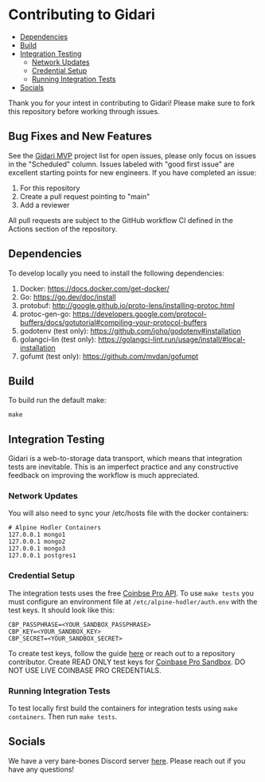 # Contributing to Gidari

- [Dependencies](#dependencies)
- [Build](#build)
- [Integration Testing](#integration-testing)
  - [Network Updates](#network-updates)
  - [Credential Setup](#credential-setup)
  - [Running Integration Tests](#running-integration-tests)
- [Socials](#socials)

Thank you for your intest in contributing to Gidari! Please make sure to fork this repository before working through issues.

## Bug Fixes and New Features

See the [Gidari MVP](https://github.com/orgs/alpine-hodler/projects/3) project list for open issues, please only focus on issues in the "Scheduled" column. Issues labeled with "good first issue" are excellent starting points for new engineers. If you have completed an issue:

1. For this repository
2. Create a pull request pointing to "main"
3. Add a reviewer

All pull requests are subject to the GitHub workflow CI defined in the Actions section of the repository.

## Dependencies

To develop locally you need to install the following dependencies:

1. Docker: https://docs.docker.com/get-docker/
2. Go: https://go.dev/doc/install
3. protobuf: http://google.github.io/proto-lens/installing-protoc.html
4. protoc-gen-go: https://developers.google.com/protocol-buffers/docs/gotutorial#compiling-your-protocol-buffers
5. godotenv (test only): https://github.com/joho/godotenv#installation
6. golangci-lin (test only): https://golangci-lint.run/usage/install/#local-installation
7. gofumt (test only): https://github.com/mvdan/gofumpt

## Build

To build run the default make:

```
make
```

## Integration Testing

Gidari is a web-to-storage data transport, which means that integration tests are inevitable. This is an imperfect practice and any constructive feedback on improving the workflow is much appreciated.

### Network Updates

You will also need to sync your /etc/hosts file with the docker containers:

```
# Alpine Hodler Containers
127.0.0.1 mongo1
127.0.0.1 mongo2
127.0.0.1 mongo3
127.0.0.1 postgres1
```

### Credential Setup

The integration tests uses the free [Coinbse Pro API](https://docs.cloud.coinbase.com/exchange/reference/exchangerestapi_getaccounts-1). To use `make tests` you must configure an environment file at `/etc/alpine-hodler/auth.env` with the test keys. It should look like this:

```.env
CBP_PASSPHRASE=<YOUR_SANDBOX_PASSPHRASE>
CBP_KEY=<YOUR_SANDBOX_KEY>
CBP_SECRET=<YOUR_SANDBOX_SECRET>
```

To create test keys, follow the guide [here](https://help.coinbase.com/en/pro/other-topics/api/how-do-i-create-an-api-key-for-coinbase-pro) or reach out to a repository contributor. Create READ ONLY test keys for [Coinbase Pro Sandbox](https://public.sandbox.pro.coinbase.com/). DO NOT USE LIVE COINBASE PRO CREDENTIALS.

### Running Integration Tests

To test locally first build the containers for integration tests using `make containers`. Then run `make tests`.

## Socials

We have a very bare-bones Discord server [here](https://discord.gg/duttjEpb). Please reach out if you have any questions!
